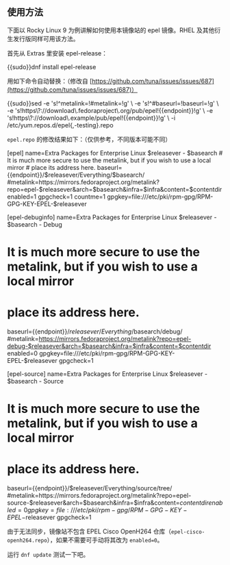 ## 使用方法

下面以 Rocky Linux 9 为例讲解如何使用本镜像站的 epel 镜像。RHEL 及其他衍生发行版同样可用该方法。

首先从 Extras 里安装 epel-release：

<tmpl z-lang="bash">
{{sudo}}dnf install epel-release
</tmpl>

用如下命令自动替换：（修改自 [https://github.com/tuna/issues/issues/687](https://github.com/tuna/issues/issues/687)）

<tmpl z-lang="bash">
{{sudo}}sed -e 's!^metalink=!#metalink=!g' \
    -e 's!^#baseurl=!baseurl=!g' \
    -e 's!https\?://download\.fedoraproject\.org/pub/epel!{{endpoint}}!g' \
    -e 's!https\?://download\.example/pub/epel!{{endpoint}}!g' \
    -i /etc/yum.repos.d/epel{,-testing}.repo
</tmpl>

`epel.repo` 的修改结果如下：（仅供参考，不同版本可能不同）

<tmpl z-lang="ini">
[epel]
name=Extra Packages for Enterprise Linux $releasever - $basearch
# It is much more secure to use the metalink, but if you wish to use a local mirror
# place its address here.
baseurl={{endpoint}}/$releasever/Everything/$basearch/
#metalink=https://mirrors.fedoraproject.org/metalink?repo=epel-$releasever&arch=$basearch&infra=$infra&content=$contentdir
enabled=1
gpgcheck=1
countme=1
gpgkey=file:///etc/pki/rpm-gpg/RPM-GPG-KEY-EPEL-$releasever

[epel-debuginfo]
name=Extra Packages for Enterprise Linux $releasever - $basearch - Debug
# It is much more secure to use the metalink, but if you wish to use a local mirror
# place its address here.
baseurl={{endpoint}}/$releasever/Everything/$basearch/debug/
#metalink=https://mirrors.fedoraproject.org/metalink?repo=epel-debug-$releasever&arch=$basearch&infra=$infra&content=$contentdir
enabled=0
gpgkey=file:///etc/pki/rpm-gpg/RPM-GPG-KEY-EPEL-$releasever
gpgcheck=1

[epel-source]
name=Extra Packages for Enterprise Linux $releasever - $basearch - Source
# It is much more secure to use the metalink, but if you wish to use a local mirror
# place its address here.
baseurl={{endpoint}}/$releasever/Everything/source/tree/
#metalink=https://mirrors.fedoraproject.org/metalink?repo=epel-source-$releasever&arch=$basearch&infra=$infra&content=$contentdir
enabled=0
gpgkey=file:///etc/pki/rpm-gpg/RPM-GPG-KEY-EPEL-$releasever
gpgcheck=1
</tmpl>

由于无法同步，镜像站不包含 EPEL Cisco OpenH264 仓库（`epel-cisco-openh264.repo`），如果不需要可手动将其改为 `enabled=0`。

运行 `dnf update` 测试一下吧。
